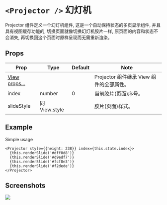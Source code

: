 # `<Projector />` 幻灯机
Projector 组件定义一个幻灯机组件, 这是一个自动保持状态的多页显示组件, 并且具有视图缓存功能的, 切换页面就像切换幻灯机胶片一样, 原页面的内容和状态不会消失, 再切换回这个页面时原样呈现而无需重新渲染。

## Props
| Prop | Type | Default | Note |
|---|---|---|---|
| [View props...](https://facebook.github.io/react-native/docs/view.html) |  |  | Projector 组件继承 View 组件的全部属性。
| index | number | 0 | 当前胶片(页面)序号。
| slideStyle | 同View.style |  | 胶片(页面)样式。

<!--
## Events
None.

## Methods
None.

## Static Props
None.

## Static Methods
None.
-->

## Example
Simple usage
```
<Projector style={{height: 238}} index={this.state.index}>
  {this.renderSlide('#dff0d8')}
  {this.renderSlide('#d9edf7')}
  {this.renderSlide('#fcf8e3')}
  {this.renderSlide('#f2dede')}
</Projector>
```


## Screenshots
![](https://github.com/rilyu/teaset/blob/master/screenshots/11-Projector.png?raw=true)

